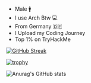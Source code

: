 - Male :mens:
- I use Arch Btw :computer:
- From Germany :de:
- I Upload my Coding Journey
- Top 1% on TryHackMe

[![GitHub Streak](https://streak-stats.demolab.com?user=Yqno&theme=git-dark)](https://git.io/streak-stats)

[![trophy](https://github-profile-trophy.vercel.app/?username=Yqno&theme=onedark)](https://github.com/ryo-ma/github-profile-trophy)


![Anurag's GitHub stats](https://github-readme-stats.vercel.app/api?username=Yqno&show_icons=true&theme=tokyonight)



